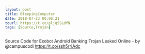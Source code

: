 ```yaml
---
layout: post
title: BleepingComputer
date: 2018-07-23 00:00:21
tourl: https://t.co/pljq5SLdfN
tags: [Source,Trojan]
---
```

Source Code for Exobot Android Banking Trojan Leaked Online - by @campuscodi
https://t.co/ssh5rriAdc